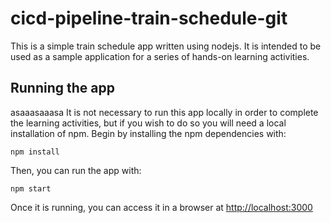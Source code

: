 # cicd-pipeline-train-schedule-git

This is a simple train schedule app written using nodejs. It is intended to be used as a sample application for a series of hands-on learning activities.

## Running the app
asaaasaaasa
It is not necessary to run this app locally in order to complete the learning activities, but if you wish to do so you will need a local installation of npm. Begin by installing the npm dependencies with:

    npm install

Then, you can run the app with:

    npm start

Once it is running, you can access it in a browser at [http://localhost:3000](http://localhost:3000)
